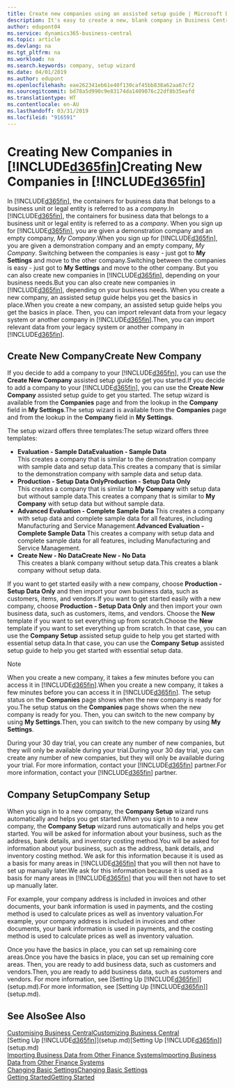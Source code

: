 ```yaml
---
title: Create new companies using an assisted setup guide | Microsoft Docs
description: It's easy to create a new, blank company in Business Central. An assisted setup guide helps you through the steps, and you can import your existing business data.
author: edupont04
ms.service: dynamics365-business-central
ms.topic: article
ms.devlang: na
ms.tgt_pltfrm: na
ms.workload: na
ms.search.keywords: company, setup wizard
ms.date: 04/01/2019
ms.author: edupont
ms.openlocfilehash: eae262341eb61e40f130caf45bb838a62aa67cf2
ms.sourcegitcommit: bd78a5d990c9e83174da1409076c22df8b35eafd
ms.translationtype: HT
ms.contentlocale: en-AU
ms.lasthandoff: 03/31/2019
ms.locfileid: "916591"
---
```

# <a name="creating-new-companies-in-included365finincludesd365finmdmd"></a><span data-ttu-id="feb0f-104">Creating New Companies in [!INCLUDE[d365fin](includes/d365fin_md.md)]</span><span class="sxs-lookup"><span data-stu-id="feb0f-104">Creating New Companies in [!INCLUDE[d365fin](includes/d365fin_md.md)]</span></span>
<span data-ttu-id="feb0f-105">In [!INCLUDE[d365fin](includes/d365fin_md.md)], the containers for business data that belongs to a business unit or legal entity is referred to as a *company*.</span><span class="sxs-lookup"><span data-stu-id="feb0f-105">In [!INCLUDE[d365fin](includes/d365fin_md.md)], the containers for business data that belongs to a business unit or legal entity is referred to as a *company*.</span></span> <span data-ttu-id="feb0f-106">When you sign up for [!INCLUDE[d365fin](includes/d365fin_md.md)], you are given a demonstration company and an empty company, *My Company*.</span><span class="sxs-lookup"><span data-stu-id="feb0f-106">When you sign up for [!INCLUDE[d365fin](includes/d365fin_md.md)], you are given a demonstration company and an empty company, *My Company*.</span></span> <span data-ttu-id="feb0f-107">Switching between the companies is easy - just got to **My Settings** and move to the other company.</span><span class="sxs-lookup"><span data-stu-id="feb0f-107">Switching between the companies is easy - just got to **My Settings** and move to the other company.</span></span> <span data-ttu-id="feb0f-108">But you can also create new companies in [!INCLUDE[d365fin](includes/d365fin_md.md)], depending on your business needs.</span><span class="sxs-lookup"><span data-stu-id="feb0f-108">But you can also create new companies in [!INCLUDE[d365fin](includes/d365fin_md.md)], depending on your business needs.</span></span> <span data-ttu-id="feb0f-109">When you create a new company, an assisted setup guide helps you get the basics in place.</span><span class="sxs-lookup"><span data-stu-id="feb0f-109">When you create a new company, an assisted setup guide helps you get the basics in place.</span></span> <span data-ttu-id="feb0f-110">Then, you can import relevant data from your legacy system or another company in [!INCLUDE[d365fin](includes/d365fin_md.md)].</span><span class="sxs-lookup"><span data-stu-id="feb0f-110">Then, you can import relevant data from your legacy system or another company in [!INCLUDE[d365fin](includes/d365fin_md.md)].</span></span>  

## <a name="create-new-company"></a><span data-ttu-id="feb0f-111">Create New Company</span><span class="sxs-lookup"><span data-stu-id="feb0f-111">Create New Company</span></span>
<span data-ttu-id="feb0f-112">If you decide to add a company to your [!INCLUDE[d365fin](includes/d365fin_md.md)], you can use the **Create New Company** assisted setup guide to get you started.</span><span class="sxs-lookup"><span data-stu-id="feb0f-112">If you decide to add a company to your [!INCLUDE[d365fin](includes/d365fin_md.md)], you can use the **Create New Company** assisted setup guide to get you started.</span></span> <span data-ttu-id="feb0f-113">The setup wizard is available from the **Companies** page and from the lookup in the **Company** field in **My Settings**.</span><span class="sxs-lookup"><span data-stu-id="feb0f-113">The setup wizard is available from the **Companies** page and from the lookup in the **Company** field in **My Settings**.</span></span>  

<span data-ttu-id="feb0f-114">The setup wizard offers three templates:</span><span class="sxs-lookup"><span data-stu-id="feb0f-114">The setup wizard offers three templates:</span></span>

-   <span data-ttu-id="feb0f-115">**Evaluation - Sample Data**</span><span class="sxs-lookup"><span data-stu-id="feb0f-115">**Evaluation - Sample Data**</span></span>  
    <span data-ttu-id="feb0f-116">This creates a company that is similar to the demonstration company with sample data and setup data.</span><span class="sxs-lookup"><span data-stu-id="feb0f-116">This creates a company that is similar to the demonstration company with sample data and setup data.</span></span>  
-   <span data-ttu-id="feb0f-117">**Production - Setup Data Only**</span><span class="sxs-lookup"><span data-stu-id="feb0f-117">**Production - Setup Data Only**</span></span>  
    <span data-ttu-id="feb0f-118">This creates a company that is similar to **My Company** with setup data but without sample data.</span><span class="sxs-lookup"><span data-stu-id="feb0f-118">This creates a company that is similar to **My Company** with setup data but without sample data.</span></span>
-   <span data-ttu-id="feb0f-119">**Advanced Evaluation - Complete Sample Data** This creates a company with setup data and complete sample data for all features, including Manufacturing and Service Management.</span><span class="sxs-lookup"><span data-stu-id="feb0f-119">**Advanced Evaluation - Complete Sample Data** This creates a company with setup data and complete sample data for all features, including Manufacturing and Service Management.</span></span>
-   <span data-ttu-id="feb0f-120">**Create New - No Data**</span><span class="sxs-lookup"><span data-stu-id="feb0f-120">**Create New - No Data**</span></span>  
    <span data-ttu-id="feb0f-121">This creates a blank company without setup data.</span><span class="sxs-lookup"><span data-stu-id="feb0f-121">This creates a blank company without setup data.</span></span>  

<span data-ttu-id="feb0f-122">If you want to get started easily with a new company, choose **Production - Setup Data Only** and then import your own business data, such as customers, items, and vendors.</span><span class="sxs-lookup"><span data-stu-id="feb0f-122">If you want to get started easily with a new company, choose **Production - Setup Data Only** and then import your own business data, such as customers, items, and vendors.</span></span> <span data-ttu-id="feb0f-123">Choose the **New** template if you want to set everything up from scratch.</span><span class="sxs-lookup"><span data-stu-id="feb0f-123">Choose the **New** template if you want to set everything up from scratch.</span></span> <span data-ttu-id="feb0f-124">In that case, you can use the **Company Setup** assisted setup guide to help you get started with essential setup data.</span><span class="sxs-lookup"><span data-stu-id="feb0f-124">In that case, you can use the **Company Setup** assisted setup guide to help you get started with essential setup data.</span></span>  

> [!NOTE]  
>   <span data-ttu-id="feb0f-125">When you create a new company, it takes a few minutes before you can access it in [!INCLUDE[d365fin](includes/d365fin_md.md)].</span><span class="sxs-lookup"><span data-stu-id="feb0f-125">When you create a new company, it takes a few minutes before you can access it in [!INCLUDE[d365fin](includes/d365fin_md.md)].</span></span> <span data-ttu-id="feb0f-126">The setup status on the **Companies** page shows when the new company is ready for you.</span><span class="sxs-lookup"><span data-stu-id="feb0f-126">The setup status on the **Companies** page shows when the new company is ready for you.</span></span> <span data-ttu-id="feb0f-127">Then, you can switch to the new company by using **My Settings**.</span><span class="sxs-lookup"><span data-stu-id="feb0f-127">Then, you can switch to the new company by using **My Settings**.</span></span>  

<span data-ttu-id="feb0f-128">During your 30 day trial, you can create any number of new companies, but they will only be available during your trial.</span><span class="sxs-lookup"><span data-stu-id="feb0f-128">During your 30 day trial, you can create any number of new companies, but they will only be available during your trial.</span></span> <span data-ttu-id="feb0f-129">For more information, contact your [!INCLUDE[d365fin](includes/d365fin_md.md)] partner.</span><span class="sxs-lookup"><span data-stu-id="feb0f-129">For more information, contact your [!INCLUDE[d365fin](includes/d365fin_md.md)] partner.</span></span>  

## <a name="company-setup"></a><span data-ttu-id="feb0f-130">Company Setup</span><span class="sxs-lookup"><span data-stu-id="feb0f-130">Company Setup</span></span>
<span data-ttu-id="feb0f-131">When you sign in to a new company, the **Company Setup** wizard runs automatically and helps you get started.</span><span class="sxs-lookup"><span data-stu-id="feb0f-131">When you sign in to a new company, the **Company Setup** wizard runs automatically and helps you get started.</span></span> <span data-ttu-id="feb0f-132">You will be asked for information about your business, such as the address, bank details, and inventory costing method.</span><span class="sxs-lookup"><span data-stu-id="feb0f-132">You will be asked for information about your business, such as the address, bank details, and inventory costing method.</span></span> <span data-ttu-id="feb0f-133">We ask for this information because it is used as a basis for many areas in [!INCLUDE[d365fin](includes/d365fin_md.md)] that you will then not have to set up manually later.</span><span class="sxs-lookup"><span data-stu-id="feb0f-133">We ask for this information because it is used as a basis for many areas in [!INCLUDE[d365fin](includes/d365fin_md.md)] that you will then not have to set up manually later.</span></span>  

<span data-ttu-id="feb0f-134">For example, your company address is included in invoices and other documents, your bank information is used in payments, and the costing method is used to calculate prices as well as inventory valuation.</span><span class="sxs-lookup"><span data-stu-id="feb0f-134">For example, your company address is included in invoices and other documents, your bank information is used in payments, and the costing method is used to calculate prices as well as inventory valuation.</span></span>  

<span data-ttu-id="feb0f-135">Once you have the basics in place, you can set up remaining core areas.</span><span class="sxs-lookup"><span data-stu-id="feb0f-135">Once you have the basics in place, you can set up remaining core areas.</span></span> <span data-ttu-id="feb0f-136">Then, you are ready to add business data, such as customers and vendors.</span><span class="sxs-lookup"><span data-stu-id="feb0f-136">Then, you are ready to add business data, such as customers and vendors.</span></span> <span data-ttu-id="feb0f-137">For more information, see [Setting Up [!INCLUDE[d365fin](includes/d365fin_md.md)]](setup.md).</span><span class="sxs-lookup"><span data-stu-id="feb0f-137">For more information, see [Setting Up [!INCLUDE[d365fin](includes/d365fin_md.md)]](setup.md).</span></span>  

## <a name="see-also"></a><span data-ttu-id="feb0f-138">See Also</span><span class="sxs-lookup"><span data-stu-id="feb0f-138">See Also</span></span>
[<span data-ttu-id="feb0f-139">Customising Business Central</span><span class="sxs-lookup"><span data-stu-id="feb0f-139">Customizing Business Central</span></span>](ui-customizing-overview.md)  
<span data-ttu-id="feb0f-140">[Setting Up [!INCLUDE[d365fin](includes/d365fin_md.md)]](setup.md)</span><span class="sxs-lookup"><span data-stu-id="feb0f-140">[Setting Up [!INCLUDE[d365fin](includes/d365fin_md.md)]](setup.md)</span></span>  
[<span data-ttu-id="feb0f-141">Importing Business Data from Other Finance Systems</span><span class="sxs-lookup"><span data-stu-id="feb0f-141">Importing Business Data from Other Finance Systems</span></span>](across-import-data-configuration-packages.md)  
[<span data-ttu-id="feb0f-142">Changing Basic Settings</span><span class="sxs-lookup"><span data-stu-id="feb0f-142">Changing Basic Settings</span></span>](ui-change-basic-settings.md)  
[<span data-ttu-id="feb0f-143">Getting Started</span><span class="sxs-lookup"><span data-stu-id="feb0f-143">Getting Started</span></span>](product-get-started.md)  
